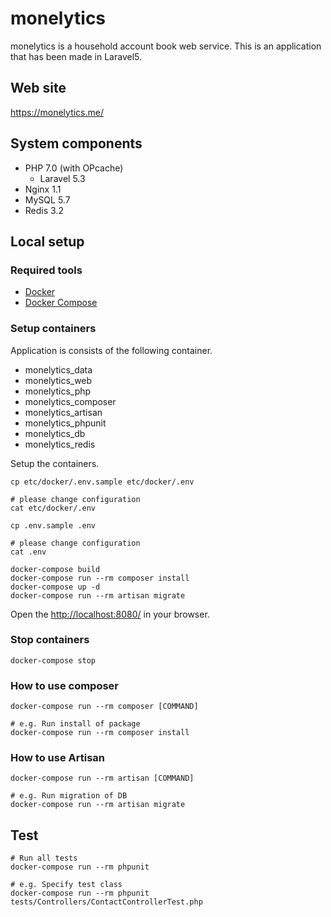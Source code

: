 # monelytics

monelytics is a household account book web service.
This is an application that has been made in Laravel5.

## Web site
https://monelytics.me/

## System components

* PHP 7.0 (with OPcache)
  * Laravel 5.3
* Nginx 1.1
* MySQL 5.7
* Redis 3.2

## Local setup

### Required tools

* [Docker](https://docs.docker.com/)
* [Docker Compose](https://docs.docker.com/compose/)

### Setup containers

Application is consists of the following container.

* monelytics_data
* monelytics_web
* monelytics_php
* monelytics_composer
* monelytics_artisan
* monelytics_phpunit
* monelytics_db
* monelytics_redis

Setup the containers.

```
cp etc/docker/.env.sample etc/docker/.env

# please change configuration
cat etc/docker/.env

cp .env.sample .env

# please change configuration
cat .env

docker-compose build
docker-compose run --rm composer install
docker-compose up -d
docker-compose run --rm artisan migrate
```

Open the [http://localhost:8080/](http://localhost:8080/) in your browser.

### Stop containers

```
docker-compose stop
```

### How to use composer

```
docker-compose run --rm composer [COMMAND]

# e.g. Run install of package
docker-compose run --rm composer install
```

### How to use Artisan

```
docker-compose run --rm artisan [COMMAND]

# e.g. Run migration of DB
docker-compose run --rm artisan migrate
```

## Test

```
# Run all tests
docker-compose run --rm phpunit

# e.g. Specify test class
docker-compose run --rm phpunit tests/Controllers/ContactControllerTest.php
```

